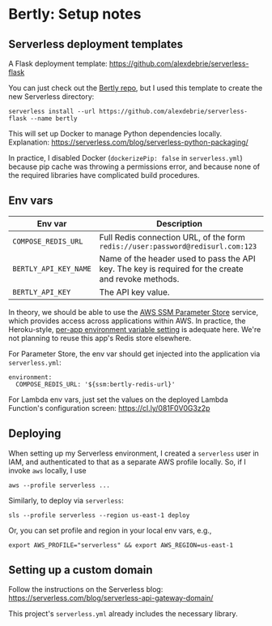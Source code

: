# Bertly: Setup notes

## Serverless deployment templates

A Flask deployment template: https://github.com/alexdebrie/serverless-flask

You can just check out the [Bertly repo](https://github.com/DoSomething/bertly), but I used this template to create the new Serverless directory:

`serverless install --url https://github.com/alexdebrie/serverless-flask --name bertly`

This will set up Docker to manage Python dependencies locally. Explanation: https://serverless.com/blog/serverless-python-packaging/

In practice, I disabled Docker (`dockerizePip: false` in `serverless.yml`) because pip cache was throwing a permissions error, and because none of the required libraries have complicated build procedures.

## Env vars

| Env var               | Description                                                                                         |
|-----------------------|-----------------------------------------------------------------------------------------------------|
| `COMPOSE_REDIS_URL`   | Full Redis connection URL, of the form `redis://user:password@redisurl.com:123`                     |
| `BERTLY_API_KEY_NAME` | Name of the header used to pass the API key. The key is required for the create and revoke methods. |
| `BERTLY_API_KEY`      | The API key value.                                                                                  |

In theory, we should be able to use the [AWS SSM Parameter Store](https://hackernoon.com/you-should-use-ssm-parameter-store-over-lambda-env-variables-5197fc6ea45b) service, which provides access across applications within AWS. In practice, the Heroku-style, [per-app environment variable setting](https://docs.aws.amazon.com/lambda/latest/dg/env_variables.html) is adequate here. We're not planning to reuse this app's Redis store elsewhere.

For Parameter Store, the env var should get injected into the application via `serverless.yml`:

```
environment:
  COMPOSE_REDIS_URL: '${ssm:bertly-redis-url}'
```

For Lambda env vars, just set the values on the deployed Lambda Function's configuration screen: https://cl.ly/081F0V0G3z2p

## Deploying

When setting up my Serverless environment, I created a `serverless` user in IAM, and authenticated to that as a separate AWS profile locally. So, if I invoke `aws` locally, I use

```
aws --profile serverless ...
```

Similarly, to deploy via `serverless`:

```
sls --profile serverless --region us-east-1 deploy
```

Or, you can set profile and region in your local env vars, e.g.,

```
export AWS_PROFILE="serverless" && export AWS_REGION=us-east-1
```

## Setting up a custom domain

Follow the instructions on the Serverless blog:  https://serverless.com/blog/serverless-api-gateway-domain/

This project's `serverless.yml` already includes the necessary library.
